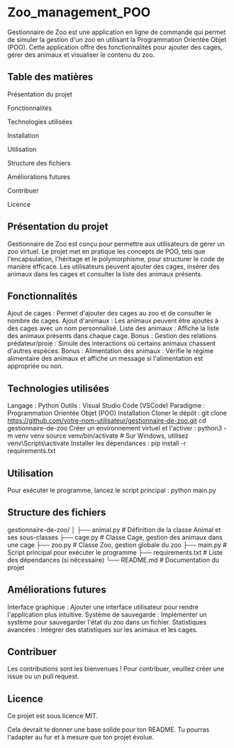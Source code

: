 # Zoo_management_POO

Gestionnaire de Zoo est une application en ligne de commande qui permet de simuler la gestion d'un zoo en utilisant la Programmation Orientée Objet (POO). Cette application offre des fonctionnalités pour ajouter des cages, gérer des animaux et visualiser le contenu du zoo.

## Table des matières

Présentation du projet

Fonctionnalités

Technologies utilisées

Installation

Utilisation

Structure des fichiers

Améliorations futures

Contribuer

Licence

## Présentation du projet
Gestionnaire de Zoo est conçu pour permettre aux utilisateurs de gérer un zoo virtuel. Le projet met en pratique les concepts de POO, tels que l'encapsulation, l'héritage et le polymorphisme, pour structurer le code de manière efficace. Les utilisateurs peuvent ajouter des cages, insérer des animaux dans les cages et consulter la liste des animaux présents.

## Fonctionnalités
Ajout de cages : Permet d'ajouter des cages au zoo et de consulter le nombre de cages.
Ajout d'animaux : Les animaux peuvent être ajoutés à des cages avec un nom personnalisé.
Liste des animaux : Affiche la liste des animaux présents dans chaque cage.
Bonus : Gestion des relations prédateur/proie : Simule des interactions où certains animaux chassent d'autres espèces.
Bonus : Alimentation des animaux : Vérifie le régime alimentaire des animaux et affiche un message si l'alimentation est appropriée ou non.

## Technologies utilisées
Langage : Python
Outils : Visual Studio Code (VSCode)
Paradigme : Programmation Orientée Objet (POO)
Installation
Cloner le dépôt : git clone https://github.com/votre-nom-utilisateur/gestionnaire-de-zoo.git
                  cd gestionnaire-de-zoo
                  Créer un environnement virtuel et l'activer : python3 -m venv venv
                                                                source venv/bin/activate  # Sur Windows, utilisez venv\Scripts\activate
                  Installer les dépendances : pip install -r requirements.txt


## Utilisation
Pour exécuter le programme, lancez le script principal :
python main.py

## Structure des fichiers

gestionnaire-de-zoo/
│
├── animal.py          # Définition de la classe Animal et ses sous-classes
├── cage.py            # Classe Cage, gestion des animaux dans une cage
├── zoo.py             # Classe Zoo, gestion globale du zoo
├── main.py            # Script principal pour exécuter le programme
├── requirements.txt   # Liste des dépendances (si nécessaire)
└── README.md          # Documentation du projet

## Améliorations futures

Interface graphique : Ajouter une interface utilisateur pour rendre l'application plus intuitive.
Système de sauvegarde : Implémenter un système pour sauvegarder l'état du zoo dans un fichier.
Statistiques avancées : Intégrer des statistiques sur les animaux et les cages.

## Contribuer
Les contributions sont les bienvenues ! Pour contribuer, veuillez créer une issue ou un pull request.

## Licence
Ce projet est sous licence MIT.

Cela devrait te donner une base solide pour ton README. Tu pourras l'adapter au fur et à mesure que ton projet évolue.